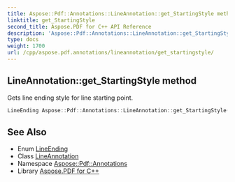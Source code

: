 ```yaml
---
title: Aspose::Pdf::Annotations::LineAnnotation::get_StartingStyle method
linktitle: get_StartingStyle
second_title: Aspose.PDF for C++ API Reference
description: 'Aspose::Pdf::Annotations::LineAnnotation::get_StartingStyle method. Gets line ending style for line starting point in C++.'
type: docs
weight: 1700
url: /cpp/aspose.pdf.annotations/lineannotation/get_startingstyle/
---
```

## LineAnnotation::get_StartingStyle method


Gets line ending style for line starting point.

```cpp
LineEnding Aspose::Pdf::Annotations::LineAnnotation::get_StartingStyle()
```

## See Also

* Enum [LineEnding](../../lineending/)
* Class [LineAnnotation](../)
* Namespace [Aspose::Pdf::Annotations](../../)
* Library [Aspose.PDF for C++](../../../)
